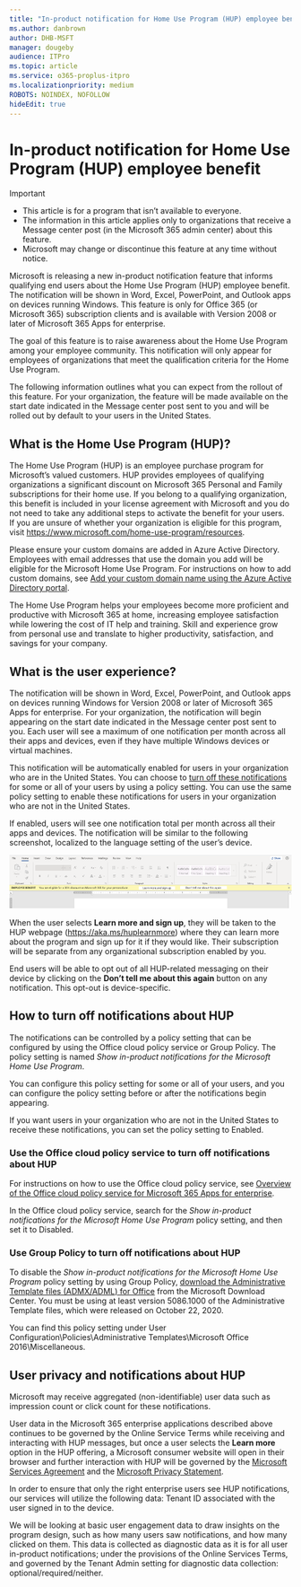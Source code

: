 ```yaml
---
title: "In-product notification for Home Use Program (HUP) employee benefit"
ms.author: danbrown
author: DHB-MSFT
manager: dougeby
audience: ITPro
ms.topic: article
ms.service: o365-proplus-itpro
ms.localizationpriority: medium
ROBOTS: NOINDEX, NOFOLLOW
hideEdit: true
---
```


# In-product notification for Home Use Program (HUP) employee benefit

> [!IMPORTANT]
> - This article is for a program that isn’t available to everyone. 
> - The information in this article applies only to organizations that receive a Message center post (in the Microsoft 365 admin center) about this feature.
> - Microsoft may change or discontinue this feature at any time without notice.

Microsoft is releasing a new in-product notification feature that informs qualifying end users about the Home Use Program (HUP) employee benefit. The notification will be shown in Word, Excel, PowerPoint, and Outlook apps on devices running Windows. This feature is only for Office 365 (or Microsoft 365) subscription clients and is available with Version 2008 or later of Microsoft 365 Apps for enterprise.

The goal of this feature is to raise awareness about the Home Use Program among your employee community. This notification will only appear for employees of organizations that meet the qualification criteria for the Home Use Program.

The following information outlines what you can expect from the rollout of this feature. For your organization, the feature will be made available on the start date indicated in the Message center post sent to you and will be rolled out by default to your users in the United States.

## What is the Home Use Program (HUP)?

The Home Use Program (HUP) is an employee purchase program for Microsoft’s valued customers. HUP provides employees of qualifying organizations a significant discount on Microsoft 365 Personal and Family subscriptions for their home use. If you belong to a qualifying organization, this benefit is included in your license agreement with Microsoft and you do not need to take any additional steps to activate the benefit for your users. If you are unsure of whether your organization is eligible for this program, visit https://www.microsoft.com/home-use-program/resources.

Please ensure your custom domains are added in Azure Active Directory. Employees with email addresses that use the domain you add will be eligible for the Microsoft Home Use Program. For instructions on how to add custom domains, see [Add your custom domain name using the Azure Active Directory portal](/azure/active-directory/fundamentals/add-custom-domain). 

The Home Use Program helps your employees become more proficient and productive with Microsoft 365 at home, increasing employee satisfaction while lowering the cost of IT help and training. Skill and experience grow from personal use and translate to higher productivity, satisfaction, and savings for your company.

## What is the user experience?

The notification will be shown in Word, Excel, PowerPoint, and Outlook apps on devices running Windows for Version 2008 or later of Microsoft 365 Apps for enterprise. For your organization, the notification will begin appearing on the start date indicated in the Message center post sent to you. Each user will see a maximum of one notification per month across all their apps and devices, even if they have multiple Windows devices or virtual machines.

This notification will be automatically enabled for users in your organization who are in the United States. You can choose to [turn off these notifications](#how-to-turn-off-notifications-about-hup) for some or all of your users by using a policy setting. You can use the same policy setting to enable these notifications for users in your organization who are not in the United States.

If enabled, users will see one notification total per month across all their apps and devices. The notification will be similar to the following screenshot, localized to the language setting of the user’s device.

![Screenshot showing a document in Word, with a message about the Home Use Program showing underneath the ribbon.](../images/other/home-use-program-notification.png)

When the user selects **Learn more and sign up**, they will be taken to the HUP webpage (https://aka.ms/huplearnmore) where they can learn more about the program and sign up for it if they would like. Their subscription will be separate from any organizational subscription enabled by you.

End users will be able to opt out of all HUP-related messaging on their device by clicking on the **Don’t tell me about this again** button on any notification. This opt-out is device-specific.

## How to turn off notifications about HUP

The notifications can be controlled by a policy setting that can be configured by using the Office cloud policy service or Group Policy. The policy setting is named *Show in-product notifications for the Microsoft Home Use Program*.

You can configure this policy setting for some or all of your users, and you can configure the policy setting before or after the notifications begin appearing.

If you want users in your organization who are not in the United States to receive these notifications, you can set the policy setting to Enabled.

### Use the Office cloud policy service to turn off notifications about HUP

For instructions on how to use the Office cloud policy service, see [Overview of the Office cloud policy service for Microsoft 365 Apps for enterprise](../admincenter/overview-office-cloud-policy-service.md).

In the Office cloud policy service, search for the *Show in-product notifications for the Microsoft Home Use Program* policy setting, and then set it to Disabled.

### Use Group Policy to turn off notifications about HUP

To disable the *Show in-product notifications for the Microsoft Home Use Program* policy setting by using Group Policy, [download the Administrative Template files (ADMX/ADML) for Office](https://www.microsoft.com/download/details.aspx?id=49030) from the Microsoft Download Center. You must be using at least version 5086.1000 of the Administrative Template files, which were released on October 22, 2020.

You can find this policy setting under User Configuration\Policies\Administrative Templates\Microsoft Office 2016\Miscellaneous.

## User privacy and notifications about HUP

Microsoft may receive aggregated (non-identifiable) user data such as impression count or click count for these notifications.

User data in the Microsoft 365 enterprise applications described above continues to be governed by the Online Service Terms while receiving and interacting with HUP messages, but once a user selects the **Learn more** option in the HUP offering, a Microsoft consumer website will open in their browser and further interaction with HUP will be governed by the [Microsoft Services Agreement](https://www.microsoft.com/servicesagreement) and the [Microsoft Privacy Statement](https://privacy.microsoft.com/privacystatement).

In order to ensure that only the right enterprise users see HUP notifications, our services will utilize the following data: Tenant ID associated with the user signed in to the device.

We will be looking at basic user engagement data to draw insights on the program design, such as how many users saw notifications, and how many clicked on them. This data is collected as diagnostic data as it is for all user in-product notifications; under the provisions of the Online Services Terms, and governed by the Tenant Admin setting for diagnostic data collection: optional/required/neither.

